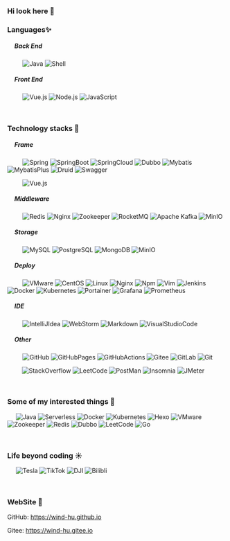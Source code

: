 <!-- 
    标签
    url：https://shields.io/
    格式1：https://img.shields.io/badge/<LABEL>-<MESSAGE>-<COLOR> 
    格式2：https://img.shields.io/static/v1
-->
<!-- 标签logo：https://simpleicons.org/  可从标签url中进入 -->

### Hi look here 👋
### Languages✨

##### &nbsp;&nbsp;&nbsp;&nbsp; Back End 
&nbsp;&nbsp;&nbsp;&nbsp;&nbsp;&nbsp;&nbsp;&nbsp; 
![Java](https://img.shields.io/badge/-Java-blue?labelColor=515151&logo=java&logoColor=red)
![Shell](https://img.shields.io/badge/-Shell-important?labelColor=515151&logo=Shell)

##### &nbsp;&nbsp;&nbsp;&nbsp; Front End
&nbsp;&nbsp;&nbsp;&nbsp;&nbsp;&nbsp;&nbsp;&nbsp;
![Vue.js](https://img.shields.io/badge/-Vue.js-green?labelColor=515151&logo=vue.js)
![Node.js](https://img.shields.io/badge/-Node.js-green?labelColor=515151&logo=Node.js)
![JavaScript](https://img.shields.io/badge/-JavaScript-yellow?labelColor=515151&logo=JavaScript)

&emsp;

### Technology stacks :telescope:
<!-- 框架 -->
##### &nbsp;&nbsp;&nbsp;&nbsp; Frame  
&nbsp;&nbsp;&nbsp;&nbsp;&nbsp;&nbsp;&nbsp;&nbsp;
![Spring](https://img.shields.io/badge/-Spring-green?labelColor=515151&logo=Spring)
![SpringBoot](https://img.shields.io/badge/-SpringBoot-green?labelColor=515151&logo=Spring)
![SpringCloud](https://img.shields.io/badge/-SpringCloud-green?labelColor=515151&logo=iCloud&logoColor=green)
![Dubbo](https://img.shields.io/badge/-Dubbo-D22128?labelColor=515151&logo=Apache&logoColor=D22128)
![Mybatis](https://img.shields.io/badge/-Mybatis-D22128?labelColor=515151&logo=Apache&logoColor=D22128)
![MybatisPlus](https://img.shields.io/badge/-MybatisPlus-D22128?labelColor=515151&logo=Apache&logoColor=D22128)
![Druid](https://img.shields.io/badge/-Druid-29F1FB?labelColor=515151&logo=apache-druid&logoColor=29F1FB)
![Swagger](https://img.shields.io/badge/-Swagger-85EA2D?labelColor=515151&logo=Swagger&logoColor=85EA2D)  

&nbsp;&nbsp;&nbsp;&nbsp;&nbsp;&nbsp;&nbsp;&nbsp;
![Vue.js](https://img.shields.io/badge/-Vue.js-green?labelColor=515151&logo=vue.js)
<!-- ![jQuery](https://img.shields.io/badge/-jQuery-0769AD?labelColor=515151&logo=jQuery&logoColor=0769AD)
![Bootstrap](https://img.shields.io/badge/-Bootstrap-7952B3?labelColor=515151&logo=Bootstrap&logoColor=7952B3) -->



<!-- 中间件 -->
##### &nbsp;&nbsp;&nbsp;&nbsp; Middleware
&nbsp;&nbsp;&nbsp;&nbsp;&nbsp;&nbsp;&nbsp;&nbsp;
![Redis](https://img.shields.io/badge/-Redis-DC382D?labelColor=515151&logo=Redis&logoColor=DC382D)
![Nginx](https://img.shields.io/badge/-Nginx-009639?labelColor=515151&logo=NGINX&logoColor=009639)
![Zookeeper](https://img.shields.io/badge/-Zookeeper-D22128?labelColor=515151&logo=Apache&logoColor=D22128)
![RocketMQ](https://img.shields.io/badge/-RocketMQ-D77310?labelColor=515151&logo=apache-rocketMQ&logoColor=D77310)
![Apache Kafka](https://img.shields.io/badge/-ApacheKafka-231F20?labelColor=515151&logo=ApacheKafka)
![MinIO](https://img.shields.io/badge/-MinIO-c72c48?labelColor=515151&logo=Files)



<!-- Storage -->
##### &nbsp;&nbsp;&nbsp;&nbsp; Storage
&nbsp;&nbsp;&nbsp;&nbsp;&nbsp;&nbsp;&nbsp;&nbsp;
![MySQL](https://img.shields.io/badge/-MySQL-4479A1?labelColor=515151&logo=MySQL)
![PostgreSQL](https://img.shields.io/badge/-PostgreSQL-336791?labelColor=515151&logo=PostgreSQL&logoColor=336791)
![MongoDB](https://img.shields.io/badge/-MongoDB-47A248?labelColor=515151&logo=MongoDB)
![MinIO](https://img.shields.io/badge/-MinIO-c72c48?labelColor=515151&logo=Files)


<!-- Deploy -->
##### &nbsp;&nbsp;&nbsp;&nbsp; Deploy
&nbsp;&nbsp;&nbsp;&nbsp;&nbsp;&nbsp;&nbsp;&nbsp;
![VMware](https://img.shields.io/badge/-VMware-607078?labelColor=515151&logo=VMware&logoColor=607078)
![CentOS](https://img.shields.io/badge/-CentOS-262577?labelColor=515151&logo=CentOS&logoColor=262577)
![Linux](https://img.shields.io/badge/-Linux-FCC624?labelColor=515151&logo=Linux)
![Nginx](https://img.shields.io/badge/-Nginx-009639?labelColor=515151&logo=NGINX&logoColor=009639)
![Npm](https://img.shields.io/badge/-npm-CB3837?labelColor=515151&logo=npm)
![Vim](https://img.shields.io/badge/-Vim-019733?labelColor=515151&logo=Vim&logoColor=019733)
![Jenkins](https://img.shields.io/badge/-Jenkins-D24939?labelColor=515151&logo=Jenkins)
![Docker](https://img.shields.io/badge/-Docker-2496ED?labelColor=515151&logo=Docker)
![Kubernetes](https://img.shields.io/badge/-Kubernetes-326CE5?labelColor=515151&logo=Kubernetes)
![Portainer](https://img.shields.io/badge/-Portainer-13BEF9?labelColor=515151&logo=Portainer)
![Grafana](https://img.shields.io/badge/-Grafana-F46800?labelColor=515151&logo=Grafana)
![Prometheus](https://img.shields.io/badge/-Prometheus-E6522C?labelColor=515151&logo=Prometheus)


<!-- IDE -->
##### &nbsp;&nbsp;&nbsp;&nbsp; IDE
&nbsp;&nbsp;&nbsp;&nbsp;&nbsp;&nbsp;&nbsp;&nbsp;
![IntelliJIdea](https://img.shields.io/badge/-IntellijIdea-000000?labelColor=515151&logo=intelliJ-iDEA)
![WebStorm](https://img.shields.io/badge/-WebStorm-000000?labelColor=515151&logo=WebStorm)
![Markdown](https://img.shields.io/badge/-Markdown-000000?labelColor=515151&logo=Markdown)
![VisualStudioCode](https://img.shields.io/badge/-VisualStudioCode-007ACC?labelColor=515151&logo=visual-studio-code&logoColor=007ACC)


<!-- Other -->
##### &nbsp;&nbsp;&nbsp;&nbsp; Other
&nbsp;&nbsp;&nbsp;&nbsp;&nbsp;&nbsp;&nbsp;&nbsp;
![GitHub](https://img.shields.io/badge/-GitHub-181717?labelColor=515151&logo=GitHub)
![GitHubPages](https://img.shields.io/badge/-GitHubPages-181717?labelColor=515151&logo=GitHub)
![GitHubActions](https://img.shields.io/badge/-GitHubActions-2088FF?labelColor=515151&logo=GitHubActions)
![Gitee](https://img.shields.io/badge/-Gitee-C71D23?labelColor=515151&logo=Gitee)
![GitLab](https://img.shields.io/badge/-GitLab-FCA121?labelColor=515151&logo=GitLab)
![Git](https://img.shields.io/badge/-Git-F05032?labelColor=515151&logo=Git)

&emsp;&nbsp;&nbsp;&nbsp;&nbsp;
![StackOverflow](https://img.shields.io/badge/-StackOverflow-F58025?labelColor=515151&logo=stack-overflow)
![LeetCode](https://img.shields.io/badge/-LeetCode-FFA116?labelColor=515151&logo=LeetCode)
![PostMan](https://img.shields.io/badge/-PostMan-FF6C37?labelColor=515151&logo=Postman&logoColor=FF6C37)
![Insomnia](https://img.shields.io/badge/-Insomnia-5849BE?labelColor=515151&logo=Insomnia)
![JMeter](https://img.shields.io/badge/-JMeter-D22128?labelColor=515151&logo=apache-jMeter&logoColor=D22128)


&emsp;
### Some of my interested  things :ocean: 
&nbsp;&nbsp;&nbsp;&nbsp;
![Java](https://img.shields.io/badge/-Java-blue?labelColor=515151&logo=java&logoColor=red)
![Serverless](https://img.shields.io/badge/-Serverless-FD5750?labelColor=515151&logo=Serverless)
![Docker](https://img.shields.io/badge/-Docker-2496ED?labelColor=515151&logo=Docker)
![Kubernetes](https://img.shields.io/badge/-Kubernetes-326CE5?labelColor=515151&logo=Kubernetes)
![Hexo](https://img.shields.io/badge/-Hexo-0E83CD?labelColor=515151&logo=Hexo)
![VMware](https://img.shields.io/badge/-VMware-607078?labelColor=515151&logo=VMware&logoColor=607078)
![Zookeeper](https://img.shields.io/badge/-Zookeeper-D22128?labelColor=515151&logo=Apache&logoColor=D22128)
![Redis](https://img.shields.io/badge/-Redis-DC382D?labelColor=515151&logo=Redis&logoColor=DC382D)
![Dubbo](https://img.shields.io/badge/-Dubbo-D22128?labelColor=515151&logo=Apache&logoColor=D22128)
![LeetCode](https://img.shields.io/badge/-LeetCode-FFA116?labelColor=515151&logo=LeetCode)
![Go](https://img.shields.io/badge/-Go-00ADD8?labelColor=515151&logo=Go)

&emsp;
### Life beyond coding :sunny:
&nbsp;&nbsp;&nbsp;&nbsp;
![Tesla](https://img.shields.io/badge/-Tesla-CC0000?labelColor=515151&logo=Tesla)
![TikTok](https://img.shields.io/badge/-TikTok-000000?labelColor=515151&logo=TikTok)
![DJI](https://img.shields.io/badge/i-DJI-F7931A?labelColor=515151&logo=Django)
![Bilibli](https://img.shields.io/badge/-Bilibli-00A1D6?labelColor=515151&logo=Bilibli)

&emsp;
###  WebSite :link:
GitHub: https://wind-hu.github.io

Gitee:  https://wind-hu.gitee.io





<!--
**wind-hu/wind-hu** is a ✨ _special_ ✨ repository because its `README.md` (this file) appears on your GitHub profile.

Here are some ideas to get you started:

- 🔭 I’m currently working on ...
- 🌱 I’m currently learning ...
- 👯 I’m looking to collaborate on ...
- 🤔 I’m looking for help with ...
- 💬 Ask me about ...
- 📫 How to reach me: ...
- 😄 Pronouns: ...
- ⚡ Fun fact: ...
-->
